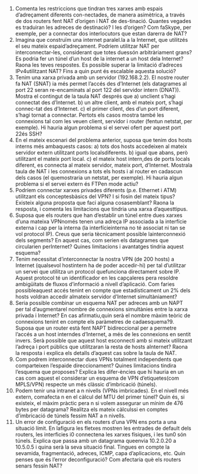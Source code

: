 1. Comenta les restriccions que tindran tres xarxes amb espais d’adreçament diferents con-nectades, de manera asimètrica, a través de dos routers fent NAT d’origen i NAT de des-tinació. Quantes vegades es traduiran les adreces de destinació? I les d’origen? Com faSkype, per exemple, per a connectar dos interlocutors que estan darerra de NAT?
2. Imagina que construïm una internet paralel.la a la Internet, que utilitzés el seu mateix espaid’adreçament. Podríem utilitzar NAT per interconnectar-les, considerant que totes duessón arbitràriament grans? Es podria fer un túnel d’un host de la internet a un host dela Internet? Raona les teves respostes. Es possible superar la limitació d’adreces IPv4utilitzant NAT? Fins a quin punt és escalable aquesta solució?
3. Tenim una xarxa privada amb un servidor (192.168.2.2). El nostre router fa NAT (SNAT) ia més permet l’accés des d’Internet (els datagrames al port 22 seran re-encaminats al port
122 del servidor intern (DNAT)). Mostra el contingut de la taula NAT després que a) unclient s’hagi connectat des d’Internet. b) un altre client, amb el mateix port, s’hagi connec-tat des d’Internet. c) el primer client, des d’un port diferent, s’hagi tornat a connectar. Pertots els casos mostra també les connexions tal com les veuen client, servidor i router (fentun netstat, per exemple). Hi hauria algun problema si el servei ofert per aquest port 22és SSH?
4. En el mateix escenari del problema anterior, suposa que tenim dos hosts interns més ambaquests casos: a) tots dos hosts accedeixen al mateix servidor extern utilitzant ports localsdiferents. b) igual que abans, però utilitzant el mateix port local. c) el mateix host intern,des de ports locals diferent, es connecta al mateix servidor, mateix port, d’Internet. Mostrala taula de NAT i les connexions a tots els hosts i al router en cadascun dels casos (el quemostraria un netstat, per exemple). Hi hauria algun problema si el servei extern és FTPen mode actiu?
5. Podríem connectar xarxes privades diferents (p.e. Ethernet i ATM) utilitzant els conceptesbàsics del VPN? I si fosin del mateix tipus? Existeix alguna proposta que faci alguna cosasemblant? Raona la resposta, i comenta les limitacions que tindria una xarxa d’aquesttipus.
6. Suposa que els routers que han d’establir un túnel entre dues xarxes d’una mateixa VPNnomés tenen una adreça IP associada a la interfície externa i cap per la interna (la interfícieinterna no té associat ni tan se vol protocol IP). Creus que seria tècnicament possible lainterconnexió dels segments? En aquest cas, com serien els datagrames que circularien perInternet? Quines limitacions i avantatges tindria aquest esquema?
7. Tenim necessitat d’interconnectar la nostra VPN (de 200 hosts) a Internet (qualsevol hostintern ha de poder accedir-hi) per tal d’utilitzar un servei que utilitza un protocol quefunciona directament sobre IP. Aquest protocol té un identificador en les capçaleres pera resoldre ambigüitats de fluxos d’informació a nivell d’aplicació. Com faries possibleaquest accés tenint en compte que estadísticament un 2% dels hosts voldran accedir almateix servidor d’Internet simultàniament?
8. Seria possible combinar un esquema NAT per adreces amb un NAPT per tal d’augmentarel nombre de connexions simultànies entre la xarxa privada i Internet? En cas afirmatiu,quin serà el nombre màxim teòric de connexions tenint en compte els paràmetres de cadaesquema?9. Suposa que un router està fent NAPT bidireccional per a permetre l’accés a un host interndes d’Internet, a més de les connexions en sentit invers. Serà possible que aquest host esconnecti amb si mateix utilitzant l’adreça i port públics que utilitzaran la resta de hosts aInternet? Raona la resposta i explica els detalls d’aquest cas sobre la taula de NAT.
10. Com podrem interconnectar dues VPNs totalment independents que comparteixen l’espaide direccionament? Quines limitacions tindira l’esquema que proposes? Explica les difer-ències que hi hauria en un cas com aquest el considerar un esquema de VPN d’etiquetes(com MPLS/VPN) respecte un més clàssic d’imbricació (túnels).
11. Podem tenir una intranet a n nivells (VPNs imbricades). En el nivell més extern, comafecta n en el càlcul del MTU del primer túnel? Quin és, si existeix, el màxim pràctic pera n si volem assegurar un mínim de 476 bytes per datagrama? Realitza els mateix càlculssi en comptes d’imbricació de túnels fessim NAT a n nivells.
12. Un error de configuració en els routers d’una VPN ens porta a una situació límit. En lafigura les fletxes mostren les entrades de default dels routers, les interficies i0 connectena les xarxes físiques, i les tun0 són túnels. Explica que passa amb un datagrama queenvia 10.2.0.20 a 10.5.0.5 i quina serà la seva situació final. Tingues en compte la sevamida, fragmentació, adreces, ICMP, capa d’aplicacions, etc. Quin penses que és l’error deconfiguració? Com afectaria què els routers senars fessin NAT?

